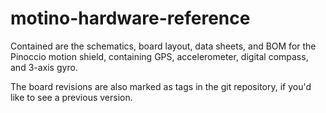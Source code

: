 motino-hardware-reference
===========================

Contained are the schematics, board layout, data sheets, and BOM for the Pinoccio motion shield, containing GPS, accelerometer, digital compass, and 3-axis gyro.

The board revisions are also marked as tags in the git repository, if you'd like to see a previous version.